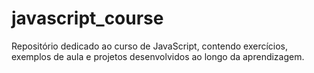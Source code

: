 # javascript_course
Repositório dedicado ao curso de JavaScript, contendo exercícios, exemplos de aula e projetos desenvolvidos ao longo da aprendizagem.
